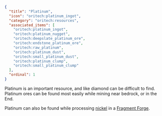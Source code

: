 ```json
{
  "title": "Platinum",
  "icon": "oritech:platinum_ingot",
  "category": "oritech:resources",
  "associated_items": [
    "oritech:platinum_ingot",
    "oritech:platinum_nugget",
    "oritech:deepslate_platinum_ore",
    "oritech:endstone_platinum_ore",
    "oritech:raw_platinum",
    "oritech:platinum_dust",
    "oritech:small_platinum_dust",
    "oritech:platinum_clump",
    "oritech:small_platinum_clump"
  ],
  "ordinal": 1
}
```

Platinum is an important resource, and like diamond can be difficult to find. Platinum ores can be found most easily while mining near bedrock, or in the End.

Platinum can also be found while processing [nickel](^oritech:resources/nickel) in a [Fragment Forge](^oritech:processing/fragment_forge).
